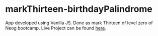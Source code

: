 # markThirteen-birthdayPalindrome
App developed using Vanilla JS. Done as mark Thirteen of level zero of Neog bootcamp.
Live Project can be found [here](https://romabulani-birthdaypalindrome.netlify.app/).
